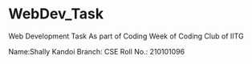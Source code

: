 # WebDev_Task
Web Development Task
As part of Coding Week of Coding Club of IITG

Name:Shally Kandoi
Branch: CSE
Roll No.: 210101096

